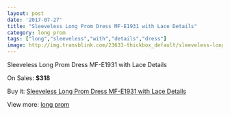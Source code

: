 ```yaml
---
layout: post
date: '2017-07-27'
title: "Sleeveless Long Prom Dress MF-E1931 with Lace Details"
category: long prom
tags: ["long","sleeveless","with","details","dress"]
image: http://img.transblink.com/23633-thickbox_default/sleeveless-long-prom-dress-mf-e1931-with-lace-details.jpg
---
```

Sleeveless Long Prom Dress MF-E1931 with Lace Details

On Sales: **$318**
<a href="https://www.transblink.com/en/long-prom/7486-sleeveless-long-prom-dress-mf-e1931-with-lace-details.html"><amp-img layout="responsive" width="600" height="600" src="//img.transblink.com/23633-thickbox_default/sleeveless-long-prom-dress-mf-e1931-with-lace-details.jpg" alt="Sleeveless Long Prom Dress MF-E1931 with Lace Details 0" /></a>
<a href="https://www.transblink.com/en/long-prom/7486-sleeveless-long-prom-dress-mf-e1931-with-lace-details.html"><amp-img layout="responsive" width="600" height="600" src="//img.transblink.com/23634-thickbox_default/sleeveless-long-prom-dress-mf-e1931-with-lace-details.jpg" alt="Sleeveless Long Prom Dress MF-E1931 with Lace Details 1" /></a>

Buy it: [Sleeveless Long Prom Dress MF-E1931 with Lace Details](https://www.transblink.com/en/long-prom/7486-sleeveless-long-prom-dress-mf-e1931-with-lace-details.html "Sleeveless Long Prom Dress MF-E1931 with Lace Details")

View more: [long prom](https://www.transblink.com/en/58-long-prom "long prom")